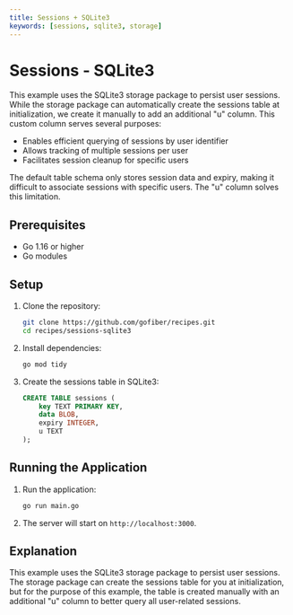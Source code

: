 ```yaml
---
title: Sessions + SQLite3
keywords: [sessions, sqlite3, storage]
---
```


# Sessions - SQLite3

This example uses the SQLite3 storage package to persist user sessions. While the storage package can automatically create the sessions table at initialization, we create it manually to add an additional "u" column. This custom column serves several purposes:

- Enables efficient querying of sessions by user identifier
- Allows tracking of multiple sessions per user
- Facilitates session cleanup for specific users

The default table schema only stores session data and expiry, making it difficult to associate sessions with specific users. The "u" column solves this limitation.

## Prerequisites

- Go 1.16 or higher
- Go modules

## Setup

1. Clone the repository:
    ```sh
    git clone https://github.com/gofiber/recipes.git
    cd recipes/sessions-sqlite3
    ```

2. Install dependencies:
    ```sh
    go mod tidy
    ```

3. Create the sessions table in SQLite3:
    ```sql
    CREATE TABLE sessions (
        key TEXT PRIMARY KEY,
        data BLOB,
        expiry INTEGER,
        u TEXT
    );
    ```

## Running the Application

1. Run the application:
    ```sh
    go run main.go
    ```

2. The server will start on `http://localhost:3000`.

## Explanation

This example uses the SQLite3 storage package to persist user sessions. The storage package can create the sessions table for you at initialization, but for the purpose of this example, the table is created manually with an additional "u" column to better query all user-related sessions.
